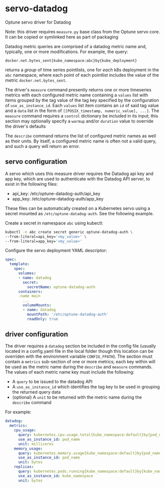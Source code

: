 # servo-datadog

Optune servo driver for Datadog

Note: this driver requires `measure.py` base class from the Optune servo core. It can be copied or symlinked here as part of packaging

Datadog metric queries are comprised of a datadog metric name and, typically, one or more modifications.  For example, the query:

```none
docker.net.bytes_sent{kube_namespace:abc}by{kube_deployment}
```

returns a *group* of time series pointlists, one for *each* k8s deployment in the `abc` namespace, where each point of each pointlist includes the value of the metric `docker.net.bytes_sent`.  

The driver's `measure` command presently returns one or more timeseries metrics with each configured metric name containing a `values` list with items grouped by the tag value of the tag key specified by the configuration of `use_as_instance_id`. Each `values` list item contains an `id` of said tag value and a `data` list in the form of `[[POSIX_timestamp, numeric_value], ...]`. The `measure` command requires a `control` dictionary be included in its input; this section may optionally specify a `warmup` and/or `duration` value to override the driver's defaults

The `describe` command returns the list of configured metric names as well as their units. By itself, a configured metric name is often not a valid query, and such a query will return an error.

## servo configuration

A servo which uses this measure driver requires the Datadog api key and app key, which are used to authenticate with the Datadog API server, to exist in the following files:

* api_key:  /etc/optune-datadog-auth/api_key
* app_key:  /etc/optune-datadog-auth/app_key

These files can be automatically created on a Kubernetes servo using a secret mounted as `/etc/optune-datadog-auth`.  See the following example.

Create a secret in namespace `abc` using kubectl:

```bash
kubectl -n abc create secret generic optune-datadog-auth \
--from-literal=api_key='<my_value>' \
--from-literal=app_key='<my_value>'
```

Configure the servo deployment YAML descriptor:

```yaml
spec:
  template:
    spec:
      volumes:
      - name: datadog
        secret:
          secretName: optune-datadog-auth
      containers:
      -name main
        ...
        volumeMounts:
        - name: datadog
          mountPath: '/etc/optune-datadog-auth'
          readOnly: true
```

## driver configuration

The driver requires a `datadog` section be included in the config file (usually located in a config.yaml file in the local folder though this location can be overriden with the environment variable `CONFIG_FPATH`). The section must contain a `metrics` sub-section of one or more metrics; each key within will be used as the metric name during the `describe` and `measure` commands. The values of each metric name key must include the following:

* A `query` to be issued to the datadog API
* A `use_as_instance_id` which identifies the tag key to be used in grouping the returned query data
* (optional) A `unit` to be returned with the metric name during the `describe` command

For example:

```yaml
datadog:
  metrics:
    cpu_usage:
      query: kubernetes.cpu.usage.total{kube_namespace:default}by{pod_name}
      use_as_instance_id: pod_name
      unit: millicores
    memory_usage:
      query: kubernetes.memory.usage{kube_namespace:default}by{pod_name}
      use_as_instance_id: pod_name
      unit: bytes
    replicas:
      query: kubernetes.pods.running{kube_namespace:default}by{kube_namespace}
      use_as_instance_id: kube_namespace
      unit: bytes
```
